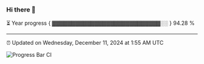 ### Hi there 👋

⏳ Year progress { ▓▓▓▓▓▓▓▓▓▓▓▓▓▓▓▓▓▓▓▓▓▓▓▓▓▓▓▓░░ } 94.28 %

---

⏰ Updated on Wednesday, December 11, 2024 at 1:55 AM UTC

![Progress Bar CI](https://github.com/arthurbuhl/arthurbuhl/workflows/Progress%20Bar%20CI/badge.svg)

